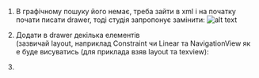 1. В графічному пошуку його немає, треба зайти в xml і на початку почати писати drawer, тоді студія запропонує замінити:
![alt text](pictures/DrawerLayout-1.png)

2. Додати в drawer декілька елементів (зазвичай layout, наприклад Constraint чи Linear та NavigationView яке буде висуватись (для приклада взяв layout та texview):
3. 
